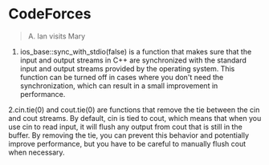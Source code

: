 # CodeForces


>A. Ian visits Mary

1. ios_base::sync_with_stdio(false) is a function that makes sure that the input and output streams in C++ are synchronized with the standard input and output streams provided by the operating system. This function can be turned off in cases where you don't need the synchronization, which can result in a small improvement in performance.

2.cin.tie(0) and cout.tie(0) are functions that remove the tie between the cin and cout streams. By default, cin is tied to cout, which means that when you use cin to read input, it will flush any output from cout that is still in the buffer. By removing the tie, you can prevent this behavior and potentially improve performance, but you have to be careful to manually flush cout when necessary.
